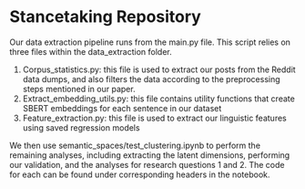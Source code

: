 # Stancetaking Repository
Our data extraction pipeline runs from the main.py file. This script relies on three files within the data_extraction folder.

1. Corpus_statistics.py: this file is used to extract our posts from the Reddit data dumps, and also filters the data according to the preprocessing steps mentioned in our paper.
2. Extract_embedding_utils.py: this file contains utility functions that create SBERT embeddings for each sentence in our dataset
3. Feature_extraction.py: this file is used to extract our linguistic features using saved regression models

We then use semantic_spaces/test_clustering.ipynb to perform the remaining analyses, including extracting the latent dimensions, performing our validation, and the analyses for research questions 1 and 2. The code for each can be found under corresponding headers in the notebook.
